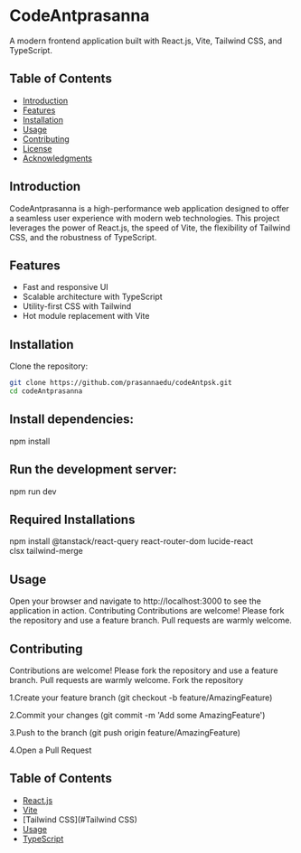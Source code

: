 # CodeAntprasanna

A modern frontend application built with React.js, Vite, Tailwind CSS, and TypeScript.

## Table of Contents
- [Introduction](#introduction)
- [Features](#features)
- [Installation](#installation)
- [Usage](#usage)
- [Contributing](#contributing)
- [License](#license)
- [Acknowledgments](#acknowledgments)

## Introduction
CodeAntprasanna is a high-performance web application designed to offer a seamless user experience with modern web technologies. This project leverages the power of React.js, the speed of Vite, the flexibility of Tailwind CSS, and the robustness of TypeScript.

## Features
- Fast and responsive UI
- Scalable architecture with TypeScript
- Utility-first CSS with Tailwind
- Hot module replacement with Vite

## Installation

Clone the repository:
```bash
git clone https://github.com/prasannaedu/codeAntpsk.git
cd codeAntprasanna
```
## Install dependencies:
npm install

## Run the development server:
npm run dev

## Required Installations
npm install @tanstack/react-query react-router-dom lucide-react clsx tailwind-merge

## Usage
Open your browser and navigate to http://localhost:3000 to see the application in action.
Contributing
Contributions are welcome! Please fork the repository and use a feature branch. Pull requests are warmly welcome.

## Contributing
Contributions are welcome! Please fork the repository and use a feature branch. Pull requests are warmly welcome.
Fork the repository

1.Create your feature branch (git checkout -b feature/AmazingFeature)

2.Commit your changes (git commit -m 'Add some AmazingFeature')

3.Push to the branch (git push origin feature/AmazingFeature)

4.Open a Pull Request

## Table of Contents
- [React.js](#React.js)
- [Vite](#Vite)
- [Tailwind CSS](#Tailwind CSS)
- [Usage](#usage)
- [TypeScript](#TypeScript)
